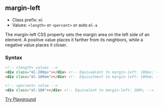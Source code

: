 ## margin-left
- Class prefix: `ml`
- Values: `<length>` or `<percent>` or auto `ml-a`

The margin-left CSS property sets the margin area on the left side of an element. A positive value places it farther from its neighbors, while a negative value places it closer.

### Syntax
```html
<!-- <length> values -->
<div class="ml-200px"></div> <!-- Equivamlent to margin-left: 100px; -->
<div class="ml-100em"></div> <!-- Equivalment to margin-left: 100em; -->

<!-- <percent> value -->
<div class="ml-100"></div> <!-- Equivalent to margin-left: 100%; -->
```
[Try Playground](../../../demo)
